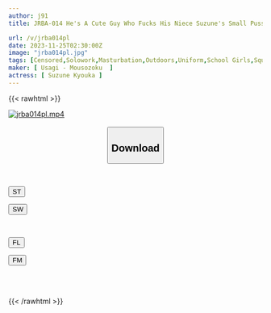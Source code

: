 ```yaml
---
author: j91
title: JRBA-014 He's A Cute Guy Who Fucks His Niece Suzune's Small Pussy In The Tub, And Even Though He's Cheeky, He Apologizes And Cums, "I'm Sorry." Anka Suzune

url: /v/jrba014pl
date: 2023-11-25T02:30:00Z
image: "jrba014pl.jpg"
tags: [Censored,Solowork,Masturbation,Outdoors,Uniform,School Girls,Squirting	 ]
maker: [ Usagi - Mousozoku  ]
actress: [ Suzune Kyouka ]
---
```



{{< rawhtml >}}

<div class="video" data-videoid="LVzggkjyGlhvGA">
    <a href="javascript:;">
        <img src="/v/jrba014pl/jrba014pl.jpg" width="WIDTH" height="HEIGHT" alt="jrba014pl.mp4" loading="lazy">
    </a>
</div>

<script type="text/javascript" src="https://j91.asia/asset/on-demand-st.js"></script>

<br>
  <link rel="stylesheet" href="https://j91.asia/asset/bs5.css">
  
  <center>
  <button class="btn btn-primary" type="button" data-bs-toggle="collapse" data-bs-target=".multi-collapse" aria-expanded="false" aria-controls="multiCollapseExample1 multiCollapseExample2"><h2>Download</h2></button></center>
</p>
<div class="row">
  <div class="col">
    <div class="collapse multi-collapse" id="multiCollapseExample1">
      <div class="card card-body">
	      	      <br>
<div class="buttons">  
<p><a href="https://streamtape.to/v/LVzggkjyGlhvGA" target="_blank"><button class="btn-hover color-3"><i class="fa fa-download"></i> ST</button></a></p>
<p><a href="https://flaswish.com/qd1hb0msl0fr" target="_blank"><button class="btn-hover color-2"><i class="fa fa-download"></i> SW</button></a></p></div>
    </div>
  </div>
</div>
  <div class="col">
    <div class="collapse multi-collapse" id="multiCollapseExample2">
      <div class="card card-body">
	      <br>
<div class="buttons">
<p><a href="javascript:;" target="_blank"><button class="btn-hover color-9"><i class="fa fa-download"></i> FL</button></a></p>
<p><a href="javascript:;" target="_blank"><button class="btn-hover color-8"><i class="fa fa-download"></i> FM</button></a></p></div>
<br><br>
      </div>
    </div>
  </div>
</div>

{{< /rawhtml >}}
